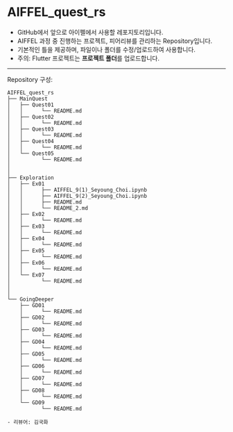 # AIFFEL_quest_rs

* GitHub에서 앞으로 아이펠에서 사용할 레포지토리입니다.
* AIFFEL 과정 중 진행하는 프로젝트, 피어리뷰를 관리하는 Repository입니다.
* 기본적인 틀을 제공하며, 파일이나 폴더를 수정/업로드하여 사용합니다.
* 주의: Flutter 프로젝트는 **프로젝트 폴더**를 업로드합니다.
---
Repository 구성:


```
AIFFEL_quest_rs
├── MainQuest
│   ├── Quest01
│   │      └── README.md
│   ├── Quest02
│   │      └── README.md
│   ├── Quest03
│   │      └── README.md
│   ├── Quest04
│   │      └── README.md
│   └── Quest05
│          └── README.md
│
│
├── Exploration
│   ├── Ex01
│   │      ├── AIFFEL_9(1)_Seyoung_Choi.ipynb
│   │      ├── AIFFEL_9(2)_Seyoung_Choi.ipynb
│   │      ├── README.md
│   │      └── README_2.md
│   ├── Ex02
│   │      └── README.md
│   ├── Ex03
│   │      └── README.md
│   ├── Ex04
│   │      └── README.md
│   ├── Ex05
│   │      └── README.md
│   ├── Ex06
│   │      └── README.md
│   └── Ex07
│          └── README.md
│
│
└── GoingDeeper
    ├── GD01
    │      └── README.md
    ├── GD02
    │      └── README.md
    ├── GD03
    │      └── README.md
    ├── GD04
    │      └── README.md
    ├── GD05
    │      └── README.md
    ├── GD06
    │      └── README.md
    ├── GD07
    │      └── README.md
    ├── GD08
    │      └── README.md
    └── GD09
           └── README.md

- 리뷰어: 김국화
```
